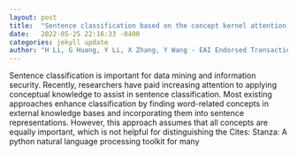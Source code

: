 ```yaml
---
layout: post
title:  "Sentence classification based on the concept kernel attention mechanism"
date:   2022-05-25 22:16:33 -0400
categories: jekyll update
author: "H Li, G Huang, Y Li, X Zhang, Y Wang - EAI Endorsed Transactions on Scalable , 2022"
---
```

Sentence classification is important for data mining and information security. Recently, researchers have paid increasing attention to applying conceptual knowledge to assist in sentence classification. Most existing approaches enhance classification by finding word-related concepts in external knowledge bases and incorporating them into sentence representations. However, this approach assumes that all concepts are equally important, which is not helpful for distinguishing the  Cites: Stanza: A python natural language processing toolkit for many 